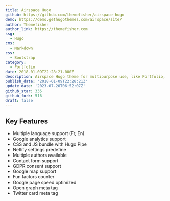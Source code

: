```yaml
---
title: Airspace Hugo
github: https://github.com/themefisher/airspace-hugo
demo: https://demo.gethugothemes.com/airspace/site/
author: Themefisher
author_link: https://themefisher.com
ssg:
  - Hugo
cms:
  - Markdown
css:
  - Bootstrap
category:
  - Portfolio
date: 2018-01-09T22:28:21.000Z
description: Airspace Hugo theme for multipurpose use, like Portfolio, Blog, Business.
publish_date: '2018-01-09T22:28:21Z'
update_date: '2023-07-20T06:52:07Z'
github_star: 335
github_fork: 516
draft: false
---
```


## Key Features

- Multiple language support (Fr, En)
- Google analytics support
- CSS and JS bundle with Hugo Pipe
- Netlify settings predefine
- Multiple authors available
- Contact form support
- GDPR consent support
- Google map support
- Fun factors counter
- Google page speed optimized
- Open graph meta tag
- Twitter card meta tag

